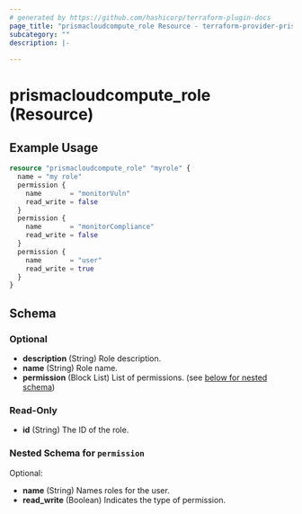 ```yaml
---
# generated by https://github.com/hashicorp/terraform-plugin-docs
page_title: "prismacloudcompute_role Resource - terraform-provider-prismacloudcompute"
subcategory: ""
description: |-
  
---
```


# prismacloudcompute_role (Resource)



## Example Usage

```terraform
resource "prismacloudcompute_role" "myrole" {
  name = "my role"
  permission {
    name       = "monitorVuln"
    read_write = false
  }
  permission {
    name       = "monitorCompliance"
    read_write = false
  }
  permission {
    name       = "user"
    read_write = true
  }
}
```

<!-- schema generated by tfplugindocs -->
## Schema

### Optional

- **description** (String) Role description.
- **name** (String) Role name.
- **permission** (Block List) List of permissions. (see [below for nested schema](#nestedblock--permission))

### Read-Only

- **id** (String) The ID of the role.

<a id="nestedblock--permission"></a>
### Nested Schema for `permission`

Optional:

- **name** (String) Names roles for the user.
- **read_write** (Boolean) Indicates the type of permission.


